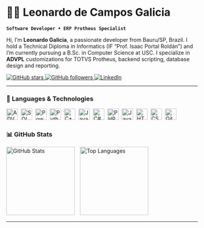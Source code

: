 # 👨‍💻 Leonardo de Campos Galicia

**`Software Developer • ERP Protheus Specialist`**

Hi, I’m **Leonardo Galicia**, a passionate developer from Bauru/SP, Brazil. I hold a Technical Diploma in Informatics (IF “Prof. Isaac Portal Roldán”) and I’m currently pursuing a B.Sc. in Computer Science at USC. I specialize in **ADVPL** customizations for TOTVS Protheus, backend scripting, database design and reporting.

<p align="left">
  <a href="https://github.com/LeonardoGalicia?tab=repositories&sort=stargazers">
    <img
      alt="GitHub stars"
      title="Total GitHub Stars"
      src="https://custom-icon-badges.demolab.com/github/stars/LeonardoGalicia?color=ffd700&label=Stars&logo=github&style=for-the-badge"
    />
  </a>
  <a href="https://github.com/LeonardoGalicia?tab=followers">
    <img
      alt="GitHub followers"
      title="Follow me on GitHub"
      src="https://custom-icon-badges.demolab.com/github/followers/LeonardoGalicia?color=1ca9e0&label=Followers&logo=github&style=for-the-badge"
    />
  </a>
  <a href="https://www.linkedin.com/in/leonardo-de-campos-galicia-7a135a274">
    <img
      alt="LinkedIn"
      title="Connect on LinkedIn"
      src="https://custom-icon-badges.demolab.com/badge/LinkedIn-connect-blue?logo=linkedin&style=for-the-badge"
    />
  </a>
</p>

---

### 🤖 Languages & Technologies

<img align="left" alt="ADVPL"    title="ADVPL"  width="30px" style="margin-right:8px;" src="./assets/icons/advpl-svgrepo-com.svg" />
<img align="left" alt="SQLServer" title="SQL Server" width="30px" style="margin-right:8px;" src="https://cdn.jsdelivr.net/gh/devicons/devicon/icons/mysql/mysql-original.svg" />
<img align="left" alt="PowerBI"  title="Power BI" width="30px" style="margin-right:8px;" src="https://github.com/microsoft/PowerBI-Icons/blob/main/SVG/Power-BI.svg" />
<img align="left" alt="Python"   title="Python" width="30px" style="margin-right:8px;" src="https://cdn.jsdelivr.net/gh/devicons/devicon/icons/python/python-original.svg" />
<img align="left" alt="C++"      title="C++" width="30px" style="margin-right:8px;" src="https://cdn.jsdelivr.net/gh/devicons/devicon/icons/cplusplus/cplusplus-original.svg" />
<img align="left" alt="Java"     title="Java" width="30px" style="margin-right:8px;" src="https://cdn.jsdelivr.net/gh/devicons/devicon/icons/java/java-original.svg" />
<img align="left" alt="C#"       title="C#" width="30px" style="margin-right:8px;" src="https://cdn.jsdelivr.net/gh/devicons/devicon/icons/csharp/csharp-original.svg" />
<img align="left" alt="PHP"      title="PHP" width="30px" style="margin-right:8px;" src="https://cdn.jsdelivr.net/gh/devicons/devicon/icons/php/php-original.svg" />
<img align="left" alt="JavaScript" title="JavaScript" width="30px" style="margin-right:8px;" src="https://cdn.jsdelivr.net/gh/devicons/devicon/icons/javascript/javascript-original.svg" />
<img align="left" alt="HTML5"    title="HTML5" width="30px" style="margin-right:8px;" src="https://cdn.jsdelivr.net/gh/devicons/devicon/icons/html5/html5-original.svg" />
<img align="left" alt="CSS3"     title="CSS3" width="30px" style="margin-right:8px;" src="https://cdn.jsdelivr.net/gh/devicons/devicon/icons/css3/css3-original.svg" />
<img align="left" alt="Git"      title="Git" width="30px" style="margin-right:8px;" src="https://cdn.jsdelivr.net/gh/devicons/devicon/icons/git/git-original.svg" />

<br/><br/>

### 📊 GitHub Stats

<p align="left">
  <img
    alt="GitHub Stats"
    src="https://github-readme-stats.vercel.app/api?username=LeonardoGalicia&show_icons=true&theme=tokyonight&include_all_commits=true&locale=en"
    height="180"
    style="margin-right:10px;"
  />
  <img
    alt="Top Languages"
    src="https://github-readme-stats.vercel.app/api/top-langs/?username=LeonardoGalicia&theme=tokyonight&layout=compact&langs_count=8&custom_title=Top+Technologies"
    height="180"
  />
</p>

---
